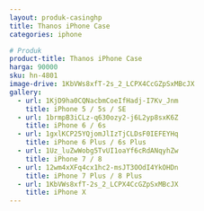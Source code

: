 ```yaml
---
layout: produk-casinghp
title: Thanos iPhone Case
categories: iphone

# Produk
product-title: Thanos iPhone Case
harga: 90000
sku: hn-4801
image-drive: 1KbVWs8xfT-2s_2_LCPX4CcGZpSxMBcJX
gallery:
  - url: 1KjD9ha0CQNacbmCoeIfHadj-I7Kv_Jnm
    title: iPhone 5 / 5s / SE
  - url: 1brmpB3iCLz-q630ozy2-j6L2yp8sxK6Z
    title: iPhone 6 / 6s
  - url: 1gxlKCP25YQjomJlIzTjCLDsF0IEFEYHq
    title: iPhone 6 Plus / 6s Plus
  - url: 1Uz_luZwWobg5TvUI1oaYf6cRdANqyhZw
    title: iPhone 7 / 8
  - url: 12wm4xXFq4cx1hc2-msJT3OOdI4YkOHDn
    title: iPhone 7 Plus / 8 Plus
  - url: 1KbVWs8xfT-2s_2_LCPX4CcGZpSxMBcJX
    title: iPhone X
---
```


